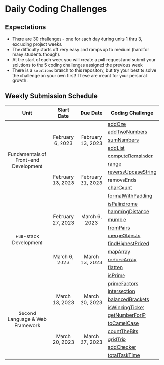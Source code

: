 # Daily Coding Challenges

## Expectations
- There are 30 challenges - one for each day during units 1 thru 3, excluding project weeks.
- The difficulty starts off very easy and ramps up to medium (hard for many students though).
- At the start of each week you will create a pull request and submit your solutions to the 5 coding challenges assigned the previous week.
- There is a `solutions` branch to this repository, but try your best to solve the challenge on your own first! These are meant for your personal growth.


## Weekly Submission Schedule
<table align="center">
    <thead>
        <tr>
            <th align="center">Unit</th>
            <th align="center">Start Date</th>
            <th align="center">Due Date</th>
            <th align="center">Coding Challenge</th>
        </tr>
    </thead>
    <tbody>
        <!-- UNIT 1 -->
        <tr>
            <td rowspan="12" align="center">Fundamentals of Front-end Development</td>
            <td rowspan="6" align="center">February 6, 2023</td>
            <td rowspan="6" align="center">February 13, 2023</td>
        </tr>
        <tr><td><a href="./challenges/01. addOne.js">addOne</a></td></tr>
        <tr><td><a href="./challenges/02. addTwoNumbers.js">addTwoNumbers</a></td></tr>
        <tr><td><a href="./challenges/03. sumNumbers.js">sumNumbers</a></td></tr>
        <tr><td><a href="./challenges/04. addList.js">addList</a></td></tr>
        <tr><td><a href="./challenges/05. computeRemainder.js">computeRemainder</a></td></tr>
        <tr>
            <td rowspan="6" align="center">February 13, 2023</td>
            <td rowspan="6" align="center">February 21, 2023</td>
        </tr>
        <tr><td><a href="./challenges/06. range.js">range</a></td></tr>
        <tr><td><a href="./challenges/07. reverseUpcaseString.js">reverseUpcaseString</a></td></tr>
        <tr><td><a href="./challenges/08. removeEnds.js">removeEnds</a></td></tr>
        <tr><td><a href="./challenges/09. charCount.js">charCount</a></td></tr>
        <tr><td><a href="./challenges/10. formatWithPadding.js">formatWithPadding</a></td></tr>
        <!-- UNIT 2 -->
        <tr>
            <td rowspan="12" align="center">Full-stack Development</td>
            <td rowspan="6" align="center">February 27, 2023</td>
            <td rowspan="6" align="center">March 6, 2023</td>
        </tr>
        <tr><td><a href="./challenges/11. isPalindrome.js">isPalindrome</a></td></tr>
        <tr><td><a href="./challenges/12. hammingDistance.js">hammingDistance</a></td></tr>
        <tr><td><a href="./challenges/13. mumble.js">mumble</a></td></tr>
        <tr><td><a href="./challenges/14. fromPairs.js">fromPairs</a></td></tr>
        <tr><td><a href="./challenges/15. mergeObjects.js">mergeObjects</a></td></tr>
        <tr>
            <td rowspan="6" align="center">March 6, 2023</td>
            <td rowspan="6" align="center">March 13, 2023</td>
        </tr>
        <tr><td><a href="./challenges/16. findHighestPriced.js">findHighestPriced</a></td></tr>
        <tr><td><a href="./challenges/17. mapArray.js">mapArray</a></td></tr>
        <tr><td><a href="./challenges/18. reduceArray.js">reduceArray</a></td></tr>
        <tr><td><a href="./challenges/19. flatten.js">flatten</a></td></tr>
        <tr><td><a href="./challenges/20. isPrime.js">isPrime</a></td></tr>
        <!-- UNIT 3 -->
        <tr>
            <td rowspan="12" align="center">Second Language & Web Framework</td>
            <td rowspan="6" align="center">March 13, 2023</td>
            <td rowspan="6" align="center">March 20, 2023</td>
        </tr>
        <tr><td><a href="./challenges/21. primeFactors.js">primeFactors</a></td></tr>
        <tr><td><a href="./challenges/22. intersection.js">intersection</a></td></tr>
        <tr><td><a href="./challenges/23. balancedBrackets.js">balancedBrackets</a></td></tr>
        <tr><td><a href="./challenges/24. isWinningTicket.js">isWinningTicket</a></td></tr>
        <tr><td><a href="./challenges/25. getNumberForIP.js">getNumberForIP</a></td></tr>
        <tr>
            <td rowspan="6" align="center">March 20, 2023</td>
            <td rowspan="6" align="center">March 27, 2023</td>
        </tr>
        <tr><td><a href="./challenges/26. toCamelCase.js">toCamelCase</a></td></tr>
        <tr><td><a href="./challenges/27. countTheBits.js">countTheBits</a></td></tr>
        <tr><td><a href="./challenges/28. gridTrip.js">gridTrip</a></td></tr>
        <tr><td><a href="./challenges/29. addChecker.js">addChecker</a></td></tr>
        <tr><td><a href="./challenges/30. totalTaskTime.js">totalTaskTime</a></td></tr>
    </tbody>
</table>